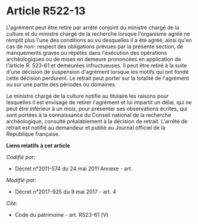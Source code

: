 # Article R522-13

L'agrément peut être retiré par arrêté conjoint du ministre chargé de la culture et du ministre chargé de la recherche
lorsque l'organisme agréé ne remplit plus l'une des conditions au vu desquelles il a été agréé, ainsi qu'en cas de non-
respect des obligations prévues par la présente section, de manquements graves ou répétés dans l'exécution des opérations
archéologiques ou de mises en demeure prononcées en application de l'article R. 523-61 et demeurées infructueuses. Il peut
être retiré à la suite d'une décision de suspension d'agrément lorsque les motifs qui ont fondé cette décision perdurent. Le
retrait peut porter sur la totalité de l'agrément ou sur une partie des périodes ou domaines.

Le ministre chargé de la culture notifie au titulaire les raisons pour lesquelles il est envisagé de retirer l'agrément et
lui impartit un délai, qui ne peut être inférieur à un mois, pour présenter ses observations écrites, qui sont portées à la
connaissance du Conseil national de la recherche archéologique, consulté préalablement à la décision de retrait. L'arrêté de
retrait est notifié au demandeur et publié au Journal officiel de la République française.

**Liens relatifs à cet article**

_Codifié par_:

  - Décret n°2011-574 du 24 mai 2011 Annexe - art.

_Modifié par_:

  - Décret n°2017-925 du 9 mai 2017 - art. 4

_Cite_:

  - Code du patrimoine - art. R523-61 (V)
